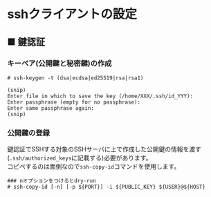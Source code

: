 # sshクライアントの設定
## ■ 鍵認証
### キーペア(公開鍵と秘密鍵)の作成
```
# ssh-keygen -t (dsa|ecdsa|ed25519|rsa|rsa1)
```
```
(snip)
Enter file in which to save the key (/home/XXX/.ssh/id_YYY):
Enter passphrase (empty for no passphrase): 
Enter same passphrase again: 
(snip)
```

### 公開鍵の登録
鍵認証でSSHする対象のSSHサーバに上で作成した公開鍵の情報を渡す(`.ssh/authorized_keys`に記載する)必要があります。  
コピペするのは面倒なので`ssh-copy-id`コマンドを使用します。
```
### nオプションをつけるとdry-run
# ssh-copy-id [-n] [-p ${PORT}] -i ${PUBLIC_KEY} ${USER}@${HOST}
```
